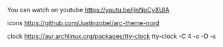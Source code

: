 You can watch on youtube
https://youtu.be/jlnNpCyXUIA

icons https://github.com/Justinzobel/arc-theme-nord


clock https://aur.archlinux.org/packages/tty-clock
tty-clock -C 4 -c -D -s
